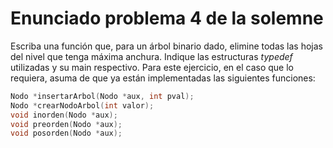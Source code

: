 # Enunciado problema 4 de la solemne

Escriba una función que, para un árbol binario dado, elimine todas las hojas del nivel que tenga máxima anchura.
Indique las estructuras *typedef* utilizadas y su main respectivo. Para este ejercicio, en el caso que lo requiera, asuma de que ya están implementadas las siguientes funciones:

```c
Nodo *insertarArbol(Nodo *aux, int pval);
Nodo *crearNodoArbol(int valor);
void inorden(Nodo *aux);
void preorden(Nodo *aux);
void posorden(Nodo *aux);
```

